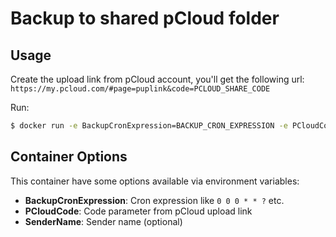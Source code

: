# Backup to shared pCloud folder

## Usage

Create the upload link from pCloud account, you'll get the following url:
`https://my.pcloud.com/#page=puplink&code=PCLOUD_SHARE_CODE`

Run:
```sh
$ docker run -e BackupCronExpression=BACKUP_CRON_EXPRESSION -e PCloudCode=PCLOUD_SHARE_CODE -v PATH_TO_FOLDER:/app/data:ro kueen/pcloud:arm32v7
```

## Container Options

This container have some options available via environment variables:

- **BackupCronExpression**: Cron expression like `0 0 0 * * ?` etc.
- **PCloudCode**: Code parameter from pCloud upload link
- **SenderName**: Sender name (optional)




